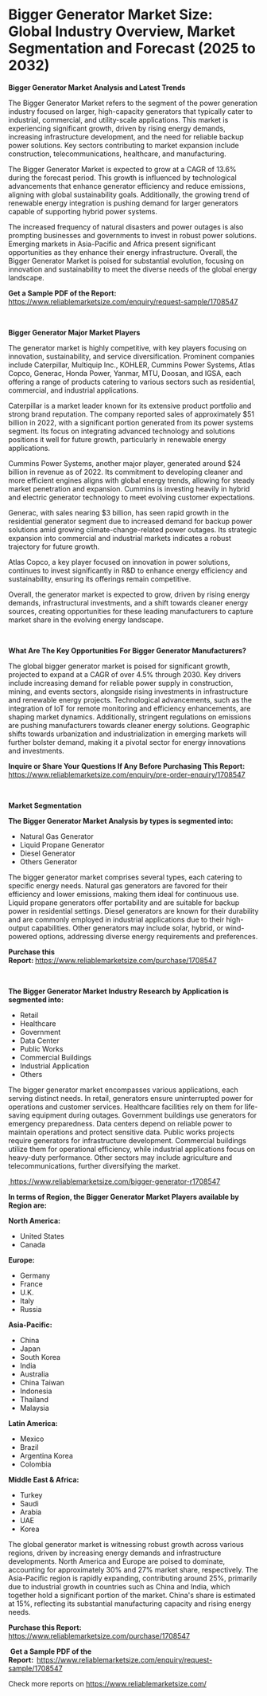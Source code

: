 <p><h1>Bigger Generator Market Size: Global Industry Overview, Market Segmentation and Forecast (2025 to 2032)</h1></p><p><strong>Bigger Generator Market Analysis and Latest Trends</strong></p>
<p><p>The Bigger Generator Market refers to the segment of the power generation industry focused on larger, high-capacity generators that typically cater to industrial, commercial, and utility-scale applications. This market is experiencing significant growth, driven by rising energy demands, increasing infrastructure development, and the need for reliable backup power solutions. Key sectors contributing to market expansion include construction, telecommunications, healthcare, and manufacturing.</p><p>The Bigger Generator Market is expected to grow at a CAGR of 13.6% during the forecast period. This growth is influenced by technological advancements that enhance generator efficiency and reduce emissions, aligning with global sustainability goals. Additionally, the growing trend of renewable energy integration is pushing demand for larger generators capable of supporting hybrid power systems. </p><p>The increased frequency of natural disasters and power outages is also prompting businesses and governments to invest in robust power solutions. Emerging markets in Asia-Pacific and Africa present significant opportunities as they enhance their energy infrastructure. Overall, the Bigger Generator Market is poised for substantial evolution, focusing on innovation and sustainability to meet the diverse needs of the global energy landscape.</p></p>
<p><strong>Get a Sample PDF of the Report:&nbsp;</strong> <a href="https://www.reliablemarketsize.com/enquiry/request-sample/1708547?utm_campaign=3101&utm_medium=2&utm_source=Github&utm_content=ia&utm_term=27032025&utm_id=bigger-generator">https://www.reliablemarketsize.com/enquiry/request-sample/1708547</a></p>
<p>&nbsp;</p>
<p><strong>Bigger Generator Major Market Players</strong></p>
<p><p>The generator market is highly competitive, with key players focusing on innovation, sustainability, and service diversification. Prominent companies include Caterpillar, Multiquip Inc., KOHLER, Cummins Power Systems, Atlas Copco, Generac, Honda Power, Yanmar, MTU, Doosan, and IGSA, each offering a range of products catering to various sectors such as residential, commercial, and industrial applications.</p><p>Caterpillar is a market leader known for its extensive product portfolio and strong brand reputation. The company reported sales of approximately $51 billion in 2022, with a significant portion generated from its power systems segment. Its focus on integrating advanced technology and solutions positions it well for future growth, particularly in renewable energy applications.</p><p>Cummins Power Systems, another major player, generated around $24 billion in revenue as of 2022. Its commitment to developing cleaner and more efficient engines aligns with global energy trends, allowing for steady market penetration and expansion. Cummins is investing heavily in hybrid and electric generator technology to meet evolving customer expectations.</p><p>Generac, with sales nearing $3 billion, has seen rapid growth in the residential generator segment due to increased demand for backup power solutions amid growing climate-change-related power outages. Its strategic expansion into commercial and industrial markets indicates a robust trajectory for future growth.</p><p>Atlas Copco, a key player focused on innovation in power solutions, continues to invest significantly in R&D to enhance energy efficiency and sustainability, ensuring its offerings remain competitive.</p><p>Overall, the generator market is expected to grow, driven by rising energy demands, infrastructural investments, and a shift towards cleaner energy sources, creating opportunities for these leading manufacturers to capture market share in the evolving energy landscape.</p></p>
<p>&nbsp;</p>
<p><strong>What Are The Key Opportunities For Bigger Generator Manufacturers?</strong></p>
<p><p>The global bigger generator market is poised for significant growth, projected to expand at a CAGR of over 4.5% through 2030. Key drivers include increasing demand for reliable power supply in construction, mining, and events sectors, alongside rising investments in infrastructure and renewable energy projects. Technological advancements, such as the integration of IoT for remote monitoring and efficiency enhancements, are shaping market dynamics. Additionally, stringent regulations on emissions are pushing manufacturers towards cleaner energy solutions. Geographic shifts towards urbanization and industrialization in emerging markets will further bolster demand, making it a pivotal sector for energy innovations and investments.</p></p>
<p><strong>Inquire or Share Your Questions If Any Before Purchasing This Report:</strong> <a href="https://www.reliablemarketsize.com/enquiry/pre-order-enquiry/1708547?utm_campaign=3101&utm_medium=2&utm_source=Github&utm_content=ia&utm_term=27032025&utm_id=bigger-generator">https://www.reliablemarketsize.com/enquiry/pre-order-enquiry/1708547</a></p>
<p>&nbsp;</p>
<p><strong>Market Segmentation</strong></p>
<p><strong>The Bigger Generator Market Analysis by types is segmented into:</strong></p>
<p><ul><li>Natural Gas Generator</li><li>Liquid Propane Generator</li><li>Diesel Generator</li><li>Others Generator</li></ul></p>
<p><p>The bigger generator market comprises several types, each catering to specific energy needs. Natural gas generators are favored for their efficiency and lower emissions, making them ideal for continuous use. Liquid propane generators offer portability and are suitable for backup power in residential settings. Diesel generators are known for their durability and are commonly employed in industrial applications due to their high-output capabilities. Other generators may include solar, hybrid, or wind-powered options, addressing diverse energy requirements and preferences.</p></p>
<p><strong>Purchase this Report:&nbsp;</strong><a href="https://www.reliablemarketsize.com/purchase/1708547?utm_campaign=3101&utm_medium=2&utm_source=Github&utm_content=ia&utm_term=27032025&utm_id=bigger-generator">https://www.reliablemarketsize.com/purchase/1708547</a></p>
<p>&nbsp;</p>
<p><strong>The Bigger Generator Market Industry Research by Application is segmented into:</strong></p>
<p><ul><li>Retail</li><li>Healthcare</li><li>Government</li><li>Data Center</li><li>Public Works</li><li>Commercial Buildings</li><li>Industrial Application</li><li>Others</li></ul></p>
<p><p>The bigger generator market encompasses various applications, each serving distinct needs. In retail, generators ensure uninterrupted power for operations and customer services. Healthcare facilities rely on them for life-saving equipment during outages. Government buildings use generators for emergency preparedness. Data centers depend on reliable power to maintain operations and protect sensitive data. Public works projects require generators for infrastructure development. Commercial buildings utilize them for operational efficiency, while industrial applications focus on heavy-duty performance. Other sectors may include agriculture and telecommunications, further diversifying the market.</p></p>
<p><a href="https://www.reliablemarketsize.com/bigger-generator-r1708547?utm_campaign=3101&utm_medium=2&utm_source=Github&utm_content=ia&utm_term=27032025&utm_id=bigger-generator">&nbsp;https://www.reliablemarketsize.com/bigger-generator-r1708547</a></p>
<p><strong>In terms of Region, the Bigger Generator Market Players available by Region are:</strong></p>
<p>
    <p> <strong> North America: </strong>
        <ul>
            <li>United States</li>
            <li>Canada</li>
        </ul>
        </p> 
    <p> <strong> Europe: </strong>
        <ul>
            <li>Germany</li>
            <li>France</li>
            <li>U.K.</li>
            <li>Italy</li>
            <li>Russia</li>
        </ul>
        </p> 
    <p> <strong> Asia-Pacific: </strong>
        <ul>
            <li>China</li>
            <li>Japan</li>
            <li>South Korea</li>
            <li>India</li>
            <li>Australia</li>
            <li>China Taiwan</li>
            <li>Indonesia</li>
            <li>Thailand</li>
            <li>Malaysia</li>
        </ul>
        </p> 
    <p> <strong> Latin America: </strong>
        <ul>
            <li>Mexico</li>
            <li>Brazil</li>
            <li>Argentina Korea</li>
            <li>Colombia</li>
        </ul>
        </p> 
    <p> <strong> Middle East & Africa: </strong>
        <ul>
            <li>Turkey</li>
            <li>Saudi</li>
            <li>Arabia</li>
            <li>UAE</li>
            <li>Korea</li>
        </ul>
    </p>
    </p>
<p><p>The global generator market is witnessing robust growth across various regions, driven by increasing energy demands and infrastructure developments. North America and Europe are poised to dominate, accounting for approximately 30% and 27% market share, respectively. The Asia-Pacific region is rapidly expanding, contributing around 25%, primarily due to industrial growth in countries such as China and India, which together hold a significant portion of the market. China's share is estimated at 15%, reflecting its substantial manufacturing capacity and rising energy needs.</p></p>
<p><strong>Purchase this Report: </strong><a href="https://www.reliablemarketsize.com/purchase/1708547?utm_campaign=3101&utm_medium=2&utm_source=Github&utm_content=ia&utm_term=27032025&utm_id=bigger-generator">https://www.reliablemarketsize.com/purchase/1708547</a></p>
<p>&nbsp;<strong>Get a Sample PDF of the Report:&nbsp;&nbsp;</strong><a href="https://www.reliablemarketsize.com/enquiry/request-sample/1708547?utm_campaign=3101&utm_medium=2&utm_source=Github&utm_content=ia&utm_term=27032025&utm_id=bigger-generator">https://www.reliablemarketsize.com/enquiry/request-sample/1708547</a></p>
<p><strong></strong></p>
<p>Check more reports on <a href="https://www.reliablemarketsize.com/?utm_campaign=3101&utm_medium=2&utm_source=Github&utm_content=ia&utm_term=27032025&utm_id=bigger-generator">https://www.reliablemarketsize.com/</a></p>